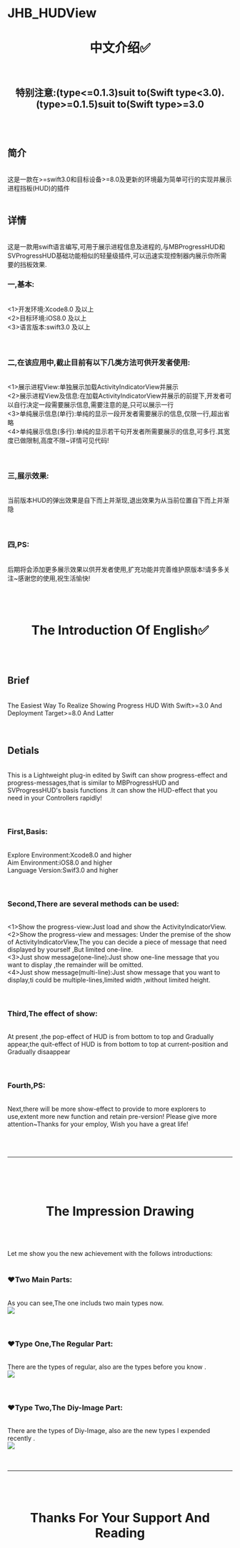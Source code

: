 # JHB_HUDView

<h1 align="center">中文介绍✅</h1>
<br>
<h2 align="center" color="red">特别注意:(type<=0.1.3)suit to(Swift type<3.0).(type>=0.1.5)suit to(Swift type>=3.0</h2><br>
<br>
<h2 align="left">简介</h2><br>
这是一款在>=swift3.0和目标设备>=8.0及更新的环境最为简单可行的实现并展示进程挡板(HUD)的插件
<br>
<br>
<h2 align="left">详情</h2><br>
这是一款用swift语言编写,可用于展示进程信息及进程的,与MBProgressHUD和SVProgressHUD基础功能相似的轻量级插件,可以迅速实现控制器内展示你所需要的挡板效果.<br>
<h3 align="left">一,基本:</h3><br>
<1>开发环境:Xcode8.0 及以上<br>
<2>目标环境:iOS8.0 及以上<br>
<3>语言版本:swift3.0 及以上<br>
<br>
<br>
<h3 align="left">二,在该应用中,截止目前有以下几类方法可供开发者使用:</h3><br>
<1>展示进程View:单独展示加载ActivityIndicatorView并展示<br>
<2>展示进程View及信息:在加载ActivityIndicatorView并展示的前提下,开发者可以自行决定一段需要展示信息,需要注意的是,只可以展示一行<br>
<3>单纯展示信息(单行):单纯的显示一段开发者需要展示的信息,仅限一行,超出省略<br>
<4>单纯展示信息(多行):单纯的显示若干句开发者所需要展示的信息,可多行.其宽度已做限制,高度不限~详情可见代码!<br>
<br>
<br>
<h3 align="left">三,展示效果:</h3><br>
当前版本HUD的弹出效果是自下而上并渐现,退出效果为从当前位置自下而上并渐隐<br>
<br>
<br>
<h3 align="left">四,PS:</h3><br>
后期将会添加更多展示效果以供开发者使用,扩充功能并完善维护原版本!请多多关注~感谢您的使用,祝生活愉快!<br>
<br>
<br>
<br>
<h1 align="center">The Introduction Of English✅</h1>
<br>
<br>
<h2 align="left">Brief</h2><br>
The Easiest Way To Realize Showing Progress HUD With Swift>=3.0 And Deployment Target>=8.0 And Latter <br>
<br>
<br>
<h2 align="left">Detials</h2><br>
This is a Lightweight plug-in edited by Swift can show progress-effect and progress-messages,that is similar to MBProgressHUD and SVProgressHUD's basis functions .It can show the HUD-effect that you need in your Controllers rapidly!<br>
<br>
<br>
<h3 align="left">First,Basis:</h3><br>
<one>Explore Environment:Xcode8.0 and higher<br>
<two>Aim Environment:iOS8.0 and higher<br>
<three>Language Version:Swif3.0 and higher<br>
<br>
<br>
<h3 align="left">Second,There are several methods can be used:</h3><br>
<1>Show the progress-view:Just load and show the ActivityIndicatorView.<br>
<2>Show the progress-view and messages: Under the premise of the show of ActivityIndicatorView,The you can decide a piece of message that need displayed by yourself ,But limited one-line.<br>
<3>Just show message(one-line):Just show one-line message that you want to display ,the remainder will be omitted.<br>
<4>Just show message(multi-line):Just show message that you want to display,ti could be multiple-lines,limited width ,without limited height.<br>
<br>
<br>
<h3 align="left">Third,The effect of show:</h3><br>
At present ,the pop-effect of HUD is from bottom to top and Gradually appear,the quit-effect of HUD is from bottom to top at current-position and Gradually disaappear<br>
<br>
<br>
<h3 align="left">Fourth,PS:</h3><br>
Next,there will be more show-effect to provide to more explorers to use,extent more new function and retain pre-version! Please give more attention~Thanks for your employ, Wish you have a great life!<br>
<br>
<br>
<br>
<hr />
<br>
<br>
<br>
<h1 align="center">The&nbspImpression&nbspDrawing</h1><br>
<br>
<br>
Let me show you the new achievement with the follows introductions:<br>
<br>
<h3 align="left">❤️Two Main Parts:</h3><br>
As you can see,The one includs two main types now.<br>
<img src="JHB_DemoGIFs/TwoMainParts.gif"><br>
<br>
<br>
<h3 align="left">❤️Type One,The Regular Part:</h3><br>
There are the types of regular, also are the types before you know .<br>
<img src="JHB_DemoGIFs/RegularPart.gif"><br>
<br>
<br>
<h3 align="left">❤️Type Two,The Diy-Image Part:</h3><br>
There are the types of Diy-Image, also are the new types I expended recently .<br>
<img src="JHB_DemoGIFs/Diy-ImagePart.gif"><br>
<br>
<br>
<hr />
<br>
<br>
<h1 align="center">Thanks For Your Support And Reading</h1>
<br>

